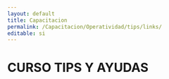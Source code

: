 ```yaml
---
layout: default
title: Capacitacion
permalink: /Capacitacion/Operatividad/tips/links/
editable: si
---
```


# CURSO TIPS Y AYUDAS






